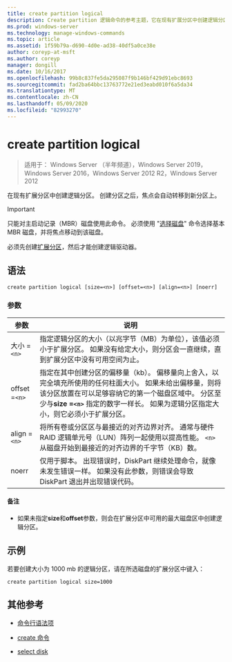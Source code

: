 ```yaml
---
title: create partition logical
description: Create partition 逻辑命令的参考主题，它在现有扩展分区中创建逻辑分区。
ms.prod: windows-server
ms.technology: manage-windows-commands
ms.topic: article
ms.assetid: 1f59b79a-d690-4d0e-ad38-40df5a0ce38e
author: coreyp-at-msft
ms.author: coreyp
manager: dongill
ms.date: 10/16/2017
ms.openlocfilehash: 99b8c837fe5da295087f9b146bf429d91ebc8693
ms.sourcegitcommit: fad2ba64bbc13763772e21ed3eabd010f6a5da34
ms.translationtype: MT
ms.contentlocale: zh-CN
ms.lasthandoff: 05/09/2020
ms.locfileid: "82993270"
---
```

# <a name="create-partition-logical"></a>create partition logical

> 适用于： Windows Server （半年频道），Windows Server 2019，Windows Server 2016，Windows Server 2012 R2，Windows Server 2012

在现有扩展分区中创建逻辑分区。 创建分区之后，焦点会自动转移到新分区上。

>[!IMPORTANT]
> 只能对主启动记录（MBR）磁盘使用此命令。 必须使用 "[选择磁盘](select-disk.md)" 命令选择基本 MBR 磁盘，并将焦点移动到该磁盘。
>
> 必须先创建[扩展分区](create-partition-extended.md)，然后才能创建逻辑驱动器。

## <a name="syntax"></a>语法

```
create partition logical [size=<n>] [offset=<n>] [align=<n>] [noerr]
```

### <a name="parameters"></a>参数

| 参数 | 说明 |
| --------- | ----------- |
| 大小 =`<n>` | 指定逻辑分区的大小（以兆字节（MB）为单位），该值必须小于扩展分区。 如果没有给定大小，则分区会一直继续，直到扩展分区中没有可用空间为止。 |
| offset =`<n>` | 指定在其中创建分区的偏移量（kb）。 偏移量向上舍入，以完全填充所使用的任何柱面大小。 如果未给出偏移量，则将该分区放置在可以足够容纳它的第一个磁盘区域中。 分区至少与**size =`<n>`** 指定的数字一样长。 如果为逻辑分区指定大小，则它必须小于扩展分区。 |
| align =`<n>` | 将所有卷或分区区与最接近的对齐边界对齐。 通常与硬件 RAID 逻辑单元号（LUN）阵列一起使用以提高性能。 `<n>`从磁盘开始到最接近的对齐边界的千字节（KB）数。 |
| noerr | 仅用于脚本。 出现错误时，DiskPart 继续处理命令，就像未发生错误一样。 如果没有此参数，则错误会导致 DiskPart 退出并出现错误代码。 |

#### <a name="remarks"></a>备注

- 如果未指定**size**和**offset**参数，则会在扩展分区中可用的最大磁盘区中创建逻辑分区。

## <a name="examples"></a>示例

若要创建大小为 1000 mb 的逻辑分区，请在所选磁盘的扩展分区中键入：

```
create partition logical size=1000
```

## <a name="additional-references"></a>其他参考

- [命令行语法项](command-line-syntax-key.md)

- [create 命令](create.md)

- [select disk](select-disk.md)
